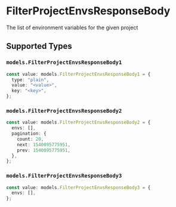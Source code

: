 # FilterProjectEnvsResponseBody

The list of environment variables for the given project


## Supported Types

### `models.FilterProjectEnvsResponseBody1`

```typescript
const value: models.FilterProjectEnvsResponseBody1 = {
  type: "plain",
  value: "<value>",
  key: "<key>",
};
```

### `models.FilterProjectEnvsResponseBody2`

```typescript
const value: models.FilterProjectEnvsResponseBody2 = {
  envs: [],
  pagination: {
    count: 20,
    next: 1540095775951,
    prev: 1540095775951,
  },
};
```

### `models.FilterProjectEnvsResponseBody3`

```typescript
const value: models.FilterProjectEnvsResponseBody3 = {
  envs: [],
};
```

